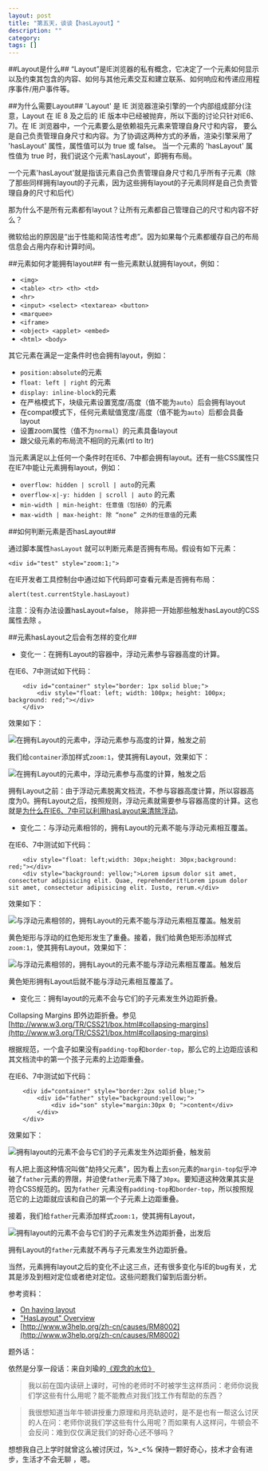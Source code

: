 ```yaml
---
layout: post
title: "第五天，谈谈【hasLayout】"
description: ""
category: 
tags: []
---
```


##Layout是什么##
“Layout”是IE浏览器的私有概念，它决定了一个元素如何显示以及约束其包含的内容、如何与其他元素交互和建立联系、如何响应和传递应用程序事件/用户事件等。

##为什么需要Layout##
'Layout' 是 IE 浏览器渲染引擎的一个内部组成部分(注意，Layout 在 IE 8 及之后的 IE 版本中已经被抛弃，所以下面的讨论只针对IE6、7)。在 IE 浏览器中，一个元素要么是依赖祖先元素来管理自身尺寸和内容， 要么是自己负责管理自身尺寸和内容。为了协调这两种方式的矛盾，渲染引擎采用了 'hasLayout' 属性，属性值可以为 true 或 false。 当一个元素的 'hasLayout' 属性值为 true 时，我们说这个元素'hasLayout'，即拥有布局。

一个元素'hasLayout'就是指该元素自己负责管理自身尺寸和几乎所有子元素（除了那些同样拥有layout的子元素，因为这些拥有layout的子元素同样是自己负责管理自身的尺寸和后代）

那为什么不是所有元素都有layout？让所有元素都自己管理自己的尺寸和内容不好么？

微软给出的原因是“出于性能和简洁性考虑”。因为如果每个元素都缓存自己的布局信息会占用内存和计算时间。

##元素如何才能拥有layout##
有一些元素默认就拥有layout，例如：

 -  `<img>`
 -  `<table> <tr> <th> <td>`
 -  `<hr>`
 - `<input> <select> <textarea> <button>`
 - `<marquee>`
 - `<iframe>`
 - `<object> <applet> <embed>`
 - `<html> <body>`

其它元素在满足一定条件时也会拥有layout，例如：

 - `position:absolute`的元素
 - `float: left | right` 的元素
 - `display: inline-block`的元素
 - 在严格模式下，块级元素设置宽度/高度（值不能为`auto`）后会拥有layout
 - 在compat模式下，任何元素赋值宽度/高度（值不能为`auto`）后都会具备layout
 - 设置zoom属性（值不为`normal`）的元素具备layout
 - 跟父级元素的布局流不相同的元素(rtl to ltr)

当元素满足以上任何一个条件时在IE6、7中都会拥有layout。还有一些CSS属性只在IE7中能让元素拥有layout，例如：

 - `overflow: hidden | scroll | auto`的元素
 - `overflow-x|-y: hidden | scroll | auto` 的元素
 - `min-width | min-height: 任意值（包括0）`的元素
 - `max-width | max-height: 除 “none” 之外的任意值`的元素

##如何判断元素是否hasLayout##

通过脚本属性`hasLayout` 就可以判断元素是否拥有布局。假设有如下元素：

    <div id="test" style="zoom:1;">

在IE开发者工具控制台中通过如下代码即可查看元素是否拥有布局：

    alert(test.currentStyle.hasLayout)

注意：没有办法设置hasLayout=false， 除非把一开始那些触发hasLayout的CSS属性去除
。

##元素hasLayout之后会有怎样的变化##

 - 变化一：在拥有Layout的容器中，浮动元素参与容器高度的计算。

 在IE6、7中测试如下代码：


        <div id="container" style="border: 1px solid blue;">
            <div style="float: left; width: 100px; height: 100px; background: red;"></div>
        </div>

  效果如下：

![在拥有Layout的元素中，浮动元素参与高度的计算，触发之前][1]

我们给`container`添加样式`zoom:1`，使其拥有Layout，效果如下：

![在拥有Layout的元素中，浮动元素参与高度的计算，触发之后][2]

拥有Layout之前：由于浮动元素脱离文档流，不参与容器高度计算，所以容器高度为0。拥有Layout之后，按照规则，浮动元素就需要参与容器高度的计算。这也就是[为什么在IE6、7中可以利用hasLayout来清除浮动](http://www.html-js.com/article/1691#haslayout-clear-float)。

 - 变化二：与浮动元素相邻的，拥有Layout的元素不能与浮动元素相互覆盖。

 在IE6、7中测试如下代码：

        <div style="float: left;width: 30px;height: 30px;background: red;"></div>
        <div style="background: yellow;">Lorem ipsum dolor sit amet, consectetur adipisicing elit. Quae, reprehenderit!Lorem ipsum dolor sit amet, consectetur adipisicing elit. Iusto, rerum.</div>

 效果如下：

![与浮动元素相邻的，拥有Layout的元素不能与浮动元素相互覆盖。触发前][3]

黄色矩形与浮动的红色矩形发生了重叠。接着，我们给黄色矩形添加样式`zoom:1`，使其拥有Layout，效果如下：

![与浮动元素相邻的，拥有Layout的元素不能与浮动元素相互覆盖。触发后][4]

黄色矩形拥有Layout后就不能与浮动元素相互覆盖了。

 - 变化三：拥有layout的元素不会与它们的子元素发生外边距折叠。

 Collapsing Margins 即外边距折叠。参见[http://www.w3.org/TR/CSS21/box.html#collapsing-margins](http://www.w3.org/TR/CSS21/box.html#collapsing-margins)

 根据规范，一个盒子如果没有`padding-top`和`border-top`，那么它的上边距应该和其文档流中的第一个孩子元素的上边距重叠。

 在IE6、7中测试如下代码：

        <div id="container" style="border:2px solid blue;">
            <div id="father" style="background:yellow;">
                <div id="son" style="margin:30px 0; ">content</div>
            </div>
        </div>
 效果如下：

![拥有layout的元素不会与它们的子元素发生外边距折叠，触发前][5]

有人把上面这种情况叫做"劫持父元素"，因为看上去`son`元素的`margin-top`似乎冲破了`father`元素的界限，并迫使`father`元素下降了`30px`。要知道这种效果其实是符合CSS规范的。因为`father` 元素没有`padding-top`和`border-top`，所以按照规范它的上边距就应该和自己的第一个子元素上边距重叠。

 接着，我们给`father`元素添加样式`zoom:1`，使其拥有Layout，

 ![拥有layout的元素不会与它们的子元素发生外边距折叠，出发后][6]

拥有Layout的`father`元素就不再与子元素发生外边距折叠。

当然，元素拥有layout之后的变化不止这三点，还有很多变化与IE的bug有关，尤其是涉及到相对定位或者绝对定位。这些问题我们留到后面分析。

参考资料：

 - [On having layout](http://www.satzansatz.de/cssd/onhavinglayout.html)
 - ["HasLayout" Overview](http://msdn.microsoft.com/en-us/library/bb250481%28VS.85%29.aspx)
 - [http://www.w3help.org/zh-cn/causes/RM8002](http://www.w3help.org/zh-cn/causes/RM8002)



题外话：

依然是分享一段话：来自刘瑜的[《观念的水位》](http://book.douban.com/subject/20463108/)

> 我以前在国内读研上课时，可怜的老师时不时被学生这样质问：老师你说我们学这些有什么用呢？能不能教点对我们找工作有帮助的东西？

> 我很想知道当年牛顿讲授重力原理和月亮轨迹时，是不是也有一帮这么讨厌的人在问：老师你说我们学这些有什么用呢？而如果有人这样问，牛顿会不会反问：难到仅仅满足我们的好奇心还不够吗？

想想我自己上学时就曾这么被讨厌过，%>_<%  保持一颗好奇心，技术才会有进步，生活才不会无聊 ，嗯。


  [1]: http://htmljs.b0.upaiyun.com/uploads/1388905700116-1.PNG
  [2]: http://htmljs.b0.upaiyun.com/uploads/1388905888623-2.PNG
  [3]: http://htmljs.b0.upaiyun.com/uploads/1388907789817-3.PNG
  [4]: http://htmljs.b0.upaiyun.com/uploads/1388908494462-4.PNG
  [5]: http://htmljs.b0.upaiyun.com/uploads/1388910497208-5.PNG
  [6]: http://htmljs.b0.upaiyun.com/uploads/1388910521389-6.PNG